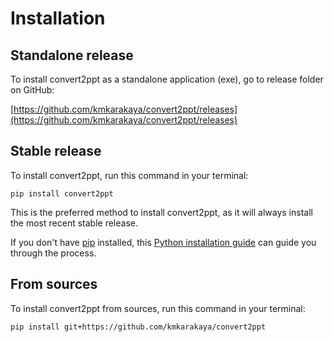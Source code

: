 # Installation

## Standalone release

To install convert2ppt as a standalone application (exe), go to release folder on GitHub:

[https://github.com/kmkarakaya/convert2ppt/releases](https://github.com/kmkarakaya/convert2ppt/releases)


## Stable release

To install convert2ppt, run this command in your terminal:

```
pip install convert2ppt
```

This is the preferred method to install convert2ppt, as it will always install the most recent stable release.

If you don't have [pip](https://pip.pypa.io) installed, this [Python installation guide](http://docs.python-guide.org/en/latest/starting/installation/) can guide you through the process.

## From sources

To install convert2ppt from sources, run this command in your terminal:

```
pip install git+https://github.com/kmkarakaya/convert2ppt
```
